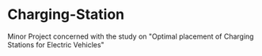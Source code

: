 # Charging-Station
 Minor Project concerned with the study on "Optimal placement of Charging Stations for Electric Vehicles"
